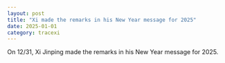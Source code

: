 ```yaml
---
layout: post
title: "Xi made the remarks in his New Year message for 2025"
date: 2025-01-01
category: tracexi
---
```


On 12/31, Xi Jinping made the remarks in his New Year message for 2025.